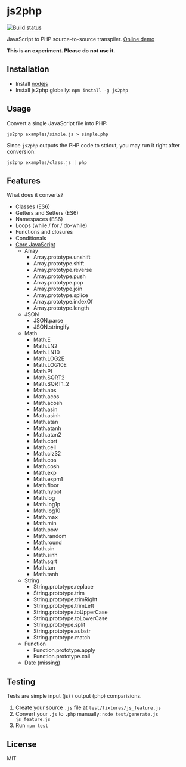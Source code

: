js2php
===

[![Build status](https://travis-ci.org/endel/js2php.svg?branch=master)](https://travis-ci.org/endel/js2php)

JavaScript to PHP source-to-source transpiler.  [Online demo](http://endel.github.io/js2php)

**This is an experiment. Please do not use it.**

Installation
---

- Install [nodejs](http://nodejs.org/)
- Install js2php globally: `npm install -g js2php`

Usage
---

Convert a single JavaScript file into PHP:

```
js2php examples/simple.js > simple.php
```

Since `js2php` outputs the PHP code to stdout, you may run it right after
conversion:

```
js2php examples/class.js | php
```

Features
---

What does it converts?

- Classes (ES6)
- Getters and Setters (ES6)
- Namespaces (ES6)
- Loops (while / for / do-while)
- Functions and closures
- Conditionals
- [Core JavaScript](core)
  - Array
    - Array.prototype.unshift
    - Array.prototype.shift
    - Array.prototype.reverse
    - Array.prototype.push
    - Array.prototype.pop
    - Array.prototype.join
    - Array.prototype.splice
    - Array.prototype.indexOf
    - Array.prototype.length
  - JSON
    - JSON.parse
    - JSON.stringify
  - Math
    - Math.E
    - Math.LN2
    - Math.LN10
    - Math.LOG2E
    - Math.LOG10E
    - Math.PI
    - Math.SQRT2
    - Math.SQRT1_2
    - Math.abs
    - Math.acos
    - Math.acosh
    - Math.asin
    - Math.asinh
    - Math.atan
    - Math.atanh
    - Math.atan2
    - Math.cbrt
    - Math.ceil
    - Math.clz32
    - Math.cos
    - Math.cosh
    - Math.exp
    - Math.expm1
    - Math.floor
    - Math.hypot
    - Math.log
    - Math.log1p
    - Math.log10
    - Math.max
    - Math.min
    - Math.pow
    - Math.random
    - Math.round
    - Math.sin
    - Math.sinh
    - Math.sqrt
    - Math.tan
    - Math.tanh
  - String
    - String.prototype.replace
    - String.prototype.trim
    - String.prototype.trimRight
    - String.prototype.trimLeft
    - String.prototype.toUpperCase
    - String.prototype.toLowerCase
    - String.prototype.split
    - String.prototype.substr
    - String.prototype.match
  - Function
    - Function.prototype.apply
    - Function.prototype.call
  - Date (missing)

Testing
---

Tests are simple input (js) / output (php) comparisions.

1. Create your source `.js` file at `test/fixtures/js_feature.js`
2. Convert your `.js` to `.php` manually: `node test/generate.js js_feature.js`
3. Run `npm test`

License
---

MIT
